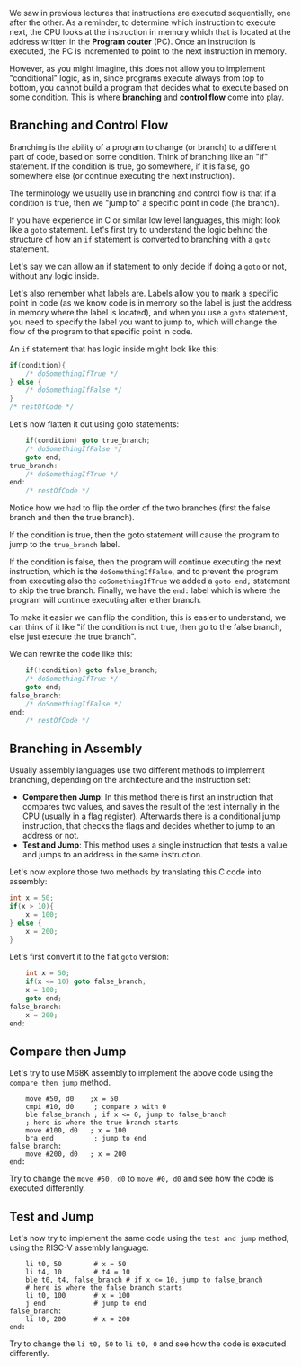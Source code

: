 We saw in previous lectures that instructions are executed sequentially, one after the other. 
As a reminder, to determine which instruction to execute next, the CPU looks at the instruction in memory which that is located at the address written in the **Program couter** (PC).
Once an instruction is executed, the PC is incremented to point to the next instruction in memory.

However, as you might imagine, this does not allow you to implement "conditional" logic, as in, since programs
execute always from top to bottom, you cannot build a program that decides what to execute based on some condition.
This is where **branching** and **control flow** come into play.

## Branching and Control Flow

Branching is the ability of a program to change (or branch) to a different part of code, based on some condition.
Think of branching like an "if" statement. If the condition is true, go somewhere, if it is false, go somewhere else (or continue executing the next instruction).

The terminology we usually use in branching and control flow is that if a condition is true, then we "jump to" a specific point in code (the branch).

If you have experience in C or similar low level languages, this might look like a `goto` statement.
Let's first try to understand the logic behind the structure of how an `if` statement is converted to branching with a `goto` statement.

Let's say we can allow an if statement to only decide if doing a `goto` or not, without any logic inside.

Let's also remember what labels are. Labels allow you to mark a specific point in code (as we know code is in memory so the label is just the address in memory where the label is located),
and when you use a `goto` statement, you need to specify the label you want to jump to, which will change the flow of the program to that specific point in code.

An `if` statement that has logic inside might look like this:
```c
if(condition){
    /* doSomethingIfTrue */
} else {
    /* doSomethingIfFalse */
}
/* restOfCode */
```
Let's now flatten it out using goto statements:
```c
    if(condition) goto true_branch;
    /* doSomethingIfFalse */
    goto end;
true_branch:
    /* doSomethingIfTrue */   
end:
    /* restOfCode */
```
Notice how we had to flip the order of the two branches (first the false branch and then the true branch).

If the condition is true, then the goto statement will cause the program to jump to the `true_branch` label.

If the condition is false, then the program will continue executing the next instruction, which is the `doSomethingIfFalse`,
and to prevent the program from executing also the `doSomethingIfTrue` we added a `goto end;` statement to skip the true branch.
Finally, we have the `end:` label which is where the program will continue executing after either branch.

To make it easier we can flip the condition, this is easier to understand, we can think of it like "if the condition is not true, then go to the false branch, else just execute the true branch".

We can rewrite the code like this:
```c
    if(!condition) goto false_branch;
    /* doSomethingIfTrue */
    goto end;
false_branch:
    /* doSomethingIfFalse */
end:
    /* restOfCode */
```

## Branching in Assembly

Usually assembly languages use two different methods to implement branching, depending on the architecture and the instruction set:
- **Compare then Jump**: In this method there is first an instruction that compares two values, and saves the result of the test internally in the CPU (usually in a flag register).
Afterwards there is a conditional jump instruction, that checks the flags and decides whether to jump to an address or not. 
- **Test and Jump**: This method uses a single instruction that tests a value and jumps to an address in the same instruction.

Let's now explore those two methods by translating this C code into assembly:

```c
int x = 50;
if(x > 10){
    x = 100;
} else {
    x = 200;
}
```

Let's first convert it to the flat `goto` version:
```c
    int x = 50;
    if(x <= 10) goto false_branch;
    x = 100;
    goto end;
false_branch:
    x = 200;
end:
```

## Compare then Jump
Let's try to use M68K assembly to implement the above code using the `compare then jump` method.
```m68k|playground
    move #50, d0    ;x = 50
    cmpi #10, d0     ; compare x with 0
    ble false_branch ; if x <= 0, jump to false_branch
    ; here is where the true branch starts
    move #100, d0   ; x = 100
    bra end          ; jump to end
false_branch:
    move #200, d0   ; x = 200
end:
```

Try to change the `move #50, d0` to `move #0, d0` and see how the code is executed differently.

## Test and Jump
Let's now try to implement the same code using the `test and jump` method, using the RISC-V assembly language:

```riscv|playground
    li t0, 50        # x = 50
    li t4, 10        # t4 = 10 
    ble t0, t4, false_branch # if x <= 10, jump to false_branch
    # here is where the false branch starts
    li t0, 100       # x = 100
    j end            # jump to end
false_branch:
    li t0, 200       # x = 200
end:
```
Try to change the `li t0, 50` to `li t0, 0` and see how the code is executed differently.